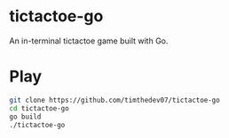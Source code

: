 # tictactoe-go

An in-terminal tictactoe game built with Go.

# Play

```bash
git clone https://github.com/timthedev07/tictactoe-go
cd tictactoe-go
go build
./tictactoe-go
```
